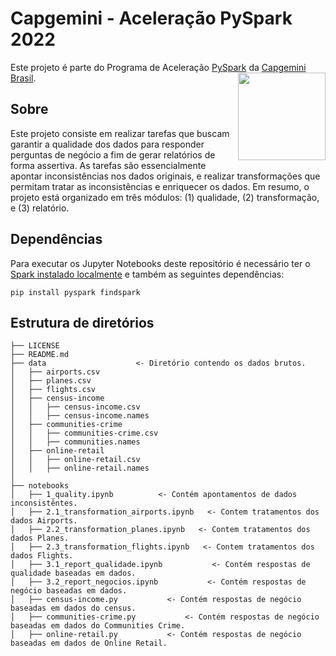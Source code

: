 # Capgemini - Aceleração PySpark 2022

Este projeto é parte do Programa de Aceleração [PySpark](https://spark.apache.org) da [Capgemini Brasil](https://www.capgemini.com/br-pt).
[<img src="https://www.capgemini.com/wp-content/themes/capgemini-komposite/assets/images/logo.svg" align="right" width="140">](https://www.capgemini.com/br-pt)

## Sobre

Este projeto consiste em realizar tarefas que buscam garantir a qualidade dos dados para responder perguntas de negócio a fim de gerar relatórios de forma assertiva. As tarefas são essencialmente apontar inconsistências nos dados originais, e realizar transformações que permitam tratar as inconsistências e enriquecer os dados. Em resumo, o projeto está organizado em três módulos: (1) qualidade, (2) transformação, e (3) relatório.

## Dependências

Para executar os Jupyter Notebooks deste repositório é necessário ter o [Spark instalado localmente](https://spark.apache.org/downloads.html) e também as seguintes dependências:

`pip install pyspark findspark`

## Estrutura de diretórios

```
├── LICENSE
├── README.md
├── data                    <- Diretório contendo os dados brutos.
│   ├── airports.csv
│   ├── planes.csv
│   ├── flights.csv
│   ├── census-income
│   │   ├── census-income.csv
│   │   ├── census-income.names
│   ├── communities-crime
│   │   ├── communities-crime.csv
│   │   ├── communities.names
│   ├── online-retail
│   │   ├── online-retail.csv
│   │   ├── online-retail.names
│
├── notebooks
│   ├── 1_quality.ipynb          <- Contém apontamentos de dados inconsistêntes.
│   ├── 2.1_transformation_airports.ipynb   <- Contem tratamentos dos dados Airports.
│   ├── 2.2_transformation_planes.ipynb   <- Contem tratamentos dos dados Planes.
│   ├── 2.3_transformation_flights.ipynb   <- Contem tratamentos dos dados Flights.
│   ├── 3.1_report_qualidade.ipynb           <- Contém respostas de qualidade baseadas em dados.
│   ├── 3.2_report_negocios.ipynb           <- Contém respostas de negócio baseadas em dados.
│   ├── census-income.py           <- Contém respostas de negócio baseadas em dados do census.
│   ├── communities-crime.py           <- Contém respostas de negócio baseadas em dados do Communities Crime.
│   ├── online-retail.py           <- Contém respostas de negócio baseadas em dados de Online Retail.

